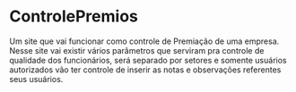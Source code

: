 # ControlePremios
Um site que vai funcionar como controle de Premiação de uma empresa. Nesse site vai existir vários parâmetros que serviram pra controle de qualidade dos funcionários, será separado por setores e somente usuários autorizados vão ter controle de inserir as notas e observações referentes seus usuários. 
